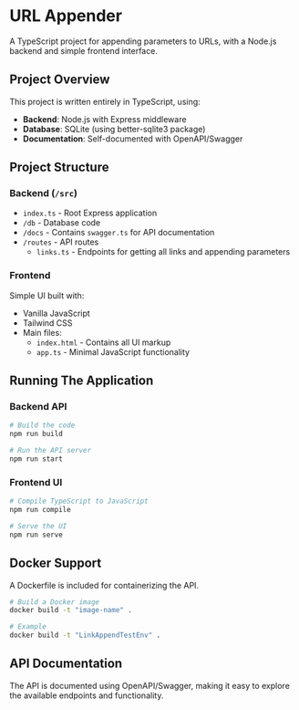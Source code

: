 # URL Appender

A TypeScript project for appending parameters to URLs, with a Node.js backend and simple frontend interface.

## Project Overview

This project is written entirely in TypeScript, using:
- **Backend**: Node.js with Express middleware
- **Database**: SQLite (using better-sqlite3 package)
- **Documentation**: Self-documented with OpenAPI/Swagger

## Project Structure

### Backend (`/src`)
- `index.ts` - Root Express application
- `/db` - Database code
- `/docs` - Contains `swagger.ts` for API documentation
- `/routes` - API routes
  - `links.ts` - Endpoints for getting all links and appending parameters

### Frontend
Simple UI built with:
- Vanilla JavaScript
- Tailwind CSS
- Main files:
  - `index.html` - Contains all UI markup
  - `app.ts` - Minimal JavaScript functionality

## Running The Application

### Backend API

```bash
# Build the code
npm run build

# Run the API server
npm run start
```

### Frontend UI

```bash
# Compile TypeScript to JavaScript
npm run compile

# Serve the UI
npm run serve
```

## Docker Support

A Dockerfile is included for containerizing the API.

```bash
# Build a Docker image
docker build -t "image-name" .

# Example
docker build -t "LinkAppendTestEnv" .
```

## API Documentation

The API is documented using OpenAPI/Swagger, making it easy to explore the available endpoints and functionality.